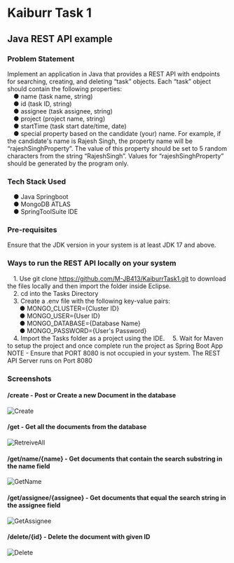 # Kaiburr Task 1
## Java REST API example

### Problem Statement

Implement an application in Java that provides a REST API with endpoints for searching,
creating, and deleting “task” objects. Each “task” object should contain the following properties:  
&emsp;● name (task name, string)  
&emsp;● id (task ID, string)  
&emsp;● assignee (task assignee, string)   
&emsp;● project (project name, string)  
&emsp;● startTime (task start date/time, date)  
&emsp;● special property based on the candidate (your) name. For example, if the candidate's
name is Rajesh Singh, the property name will be “rajeshSinghProperty”. The value of
this property should be set to 5 random characters from the string “RajeshSingh”. Values
for “rajeshSinghProperty” should be generated by the program only.


### Tech Stack Used
&emsp;● Java Springboot  
&emsp;● MongoDB ATLAS  
&emsp;● SpringToolSuite IDE

### Pre-requisites 
Ensure that the JDK version in your system is at least JDK 17 and above. 

### Ways to run the REST API locally on your system
&emsp;1. Use git clone https://github.com/M-JB413/KaiburrTask1.git to download the files locally and then import the folder inside Eclipse.  
&emsp;2. cd into the Tasks Directory  
&emsp;3. Create a .env file with the following key-value pairs:  
&emsp;&emsp;● MONGO_CLUSTER={Cluster ID}  
&emsp;&emsp;● MONGO_USER={User ID}  
&emsp;&emsp;● MONGO_DATABASE={Database Name}  
&emsp;&emsp;● MONGO_PASSWORD={User's Password}  
&emsp;4. Import the Tasks folder as a project using the IDE. 
&emsp;5. Wait for Maven to setup the project and once complete run the project as Spring Boot App  
NOTE - Ensure that PORT 8080 is not occupied in your system. The REST API Server runs on Port 8080

### Screenshots

#### /create - Post or Create a new Document in the database
![Create](https://github.com/M-JB413/KaiburrTask1/assets/83492132/94638e36-6a09-488c-90f5-26fc4ce685c0)


#### /get - Get all the documents from the database
![RetreiveAll](https://github.com/M-JB413/KaiburrTask1/assets/83492132/3a8a3e1d-fd3f-4826-b49c-5d6390421fca)


#### /get/name/{name} - Get documents that contain the search substring in the name field
![GetName](https://github.com/M-JB413/KaiburrTask1/assets/83492132/9e5bb326-6d6c-4f4d-9d13-427ef2d1ba58)


#### /get/assignee/{assignee} - Get documents that equal the search string in the assignee field
![GetAssignee](https://github.com/M-JB413/KaiburrTask1/assets/83492132/92780805-b588-45bc-a78b-fe7f1e4f93f7)


#### /delete/{id} - Delete the document with given ID
![Delete](https://github.com/M-JB413/KaiburrTask1/assets/83492132/cc8548b9-a550-4631-8a44-13b493e1e1ea)

